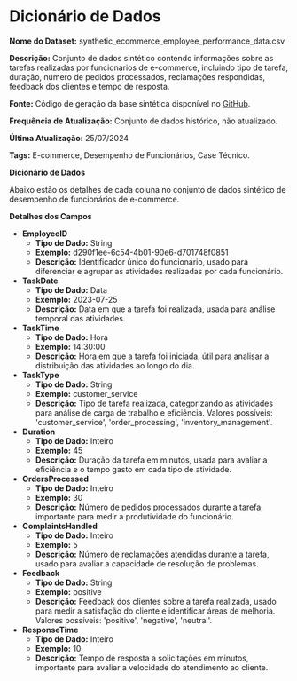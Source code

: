 # Dicionário de Dados

**Nome do Dataset:** synthetic_ecommerce_employee_performance_data.csv

**Descrição:** Conjunto de dados sintético contendo informações sobre as tarefas realizadas por funcionários de e-commerce, incluindo tipo de tarefa, duração, número de pedidos processados, reclamações respondidas, feedback dos clientes e tempo de resposta.

**Fonte:** Código de geração da base sintética disponível no [GitHub](https://github.com/giovales/GIOVANNA_VALES_DDF_TECH_072024/blob/main/data/dataset.ipynb).

**Frequência de Atualização:** Conjunto de dados histórico, não atualizado.

**Última Atualização:** 25/07/2024

**Tags:** E-commerce, Desempenho de Funcionários, Case Técnico.

**Dicionário de Dados**

Abaixo estão os detalhes de cada coluna no conjunto de dados sintético de desempenho de funcionários de e-commerce.

**Detalhes dos Campos**

- **EmployeeID**
    - **Tipo de Dado:** String
    - **Exemplo:** d290f1ee-6c54-4b01-90e6-d701748f0851
    - **Descrição:** Identificador único do funcionário, usado para diferenciar e agrupar as atividades realizadas por cada funcionário.
- **TaskDate**
    - **Tipo de Dado:** Data
    - **Exemplo:** 2023-07-25
    - **Descrição:** Data em que a tarefa foi realizada, usada para análise temporal das atividades.
- **TaskTime**
    - **Tipo de Dado:** Hora
    - **Exemplo:** 14:30:00
    - **Descrição:** Hora em que a tarefa foi iniciada, útil para analisar a distribuição das atividades ao longo do dia.
- **TaskType**
    - **Tipo de Dado:** String
    - **Exemplo:** customer_service
    - **Descrição:** Tipo de tarefa realizada, categorizando as atividades para análise de carga de trabalho e eficiência. Valores possíveis: 'customer_service', 'order_processing', 'inventory_management'.
- **Duration**
    - **Tipo de Dado:** Inteiro
    - **Exemplo:** 45
    - **Descrição:** Duração da tarefa em minutos, usada para avaliar a eficiência e o tempo gasto em cada tipo de atividade.
- **OrdersProcessed**
    - **Tipo de Dado:** Inteiro
    - **Exemplo:** 30
    - **Descrição:** Número de pedidos processados durante a tarefa, importante para medir a produtividade do funcionário.
- **ComplaintsHandled**
    - **Tipo de Dado:** Inteiro
    - **Exemplo:** 5
    - **Descrição:** Número de reclamações atendidas durante a tarefa, usado para avaliar a capacidade de resolução de problemas.
- **Feedback**
    - **Tipo de Dado:** String
    - **Exemplo:** positive
    - **Descrição:** Feedback dos clientes sobre a tarefa realizada, usado para medir a satisfação do cliente e identificar áreas de melhoria. Valores possíveis: 'positive', 'negative', 'neutral'.
- **ResponseTime**
    - **Tipo de Dado:** Inteiro
    - **Exemplo:** 10
    - **Descrição:** Tempo de resposta a solicitações em minutos, importante para avaliar a velocidade do atendimento ao cliente.
